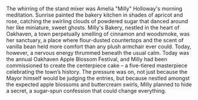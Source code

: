 The whirring of the stand mixer was Amelia "Milly" Holloway's morning meditation.  Sunrise painted the bakery kitchen in shades of apricot and rose, catching the swirling clouds of powdered sugar that danced around her like miniature, sweet ghosts. Milly's Bakery, nestled in the heart of Oakhaven, a town perpetually smelling of cinnamon and woodsmoke, was her sanctuary, a place where flour-dusted countertops and the scent of vanilla bean held more comfort than any plush armchair ever could. Today, however, a nervous energy thrummed beneath the usual calm. Today was the annual Oakhaven Apple Blossom Festival, and Milly had been commissioned to create the centerpiece cake – a five-tiered masterpiece celebrating the town’s history.  The pressure was on, not just because the Mayor himself would be judging the entries, but because nestled amongst the expected apple blossoms and buttercream swirls, Milly planned to hide a secret, a sugar-spun confession that could change everything.
